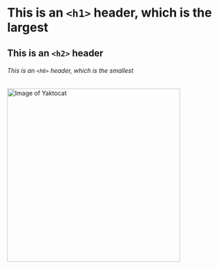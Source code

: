 # This is an `<h1>` header, which is the largest

## This is an `<h2>` header

###### This is an `<h6>` header, which is the smallest
<img alt="Image of Yaktocat" src=https://octodex.github.com/images/yaktocat.png width=400>
